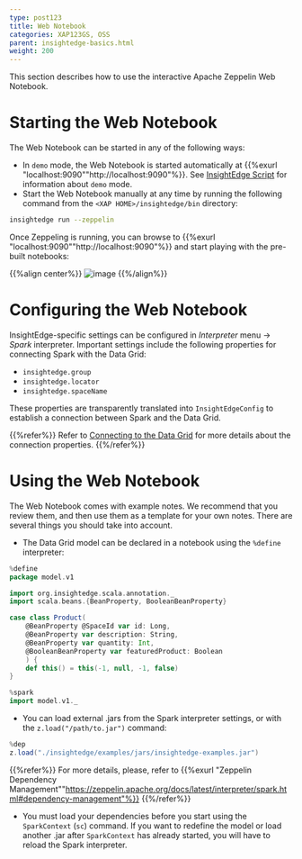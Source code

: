 ```yaml
---
type: post123
title: Web Notebook
categories: XAP123GS, OSS
parent: insightedge-basics.html
weight: 200
---
```


This section describes how to use the interactive Apache Zeppelin Web Notebook.

# Starting the Web Notebook

The Web Notebook can be started in any of the following ways:

* In `demo` mode, the Web Notebook is started automatically at {{%exurl "localhost:9090""http://localhost:9090"%}}. See [InsightEdge Script](./insightedge-script.html) for information about `demo` mode.
* Start the Web Notebook manually at any time by running the following command from the `<XAP HOME>/insightedge/bin` directory:

```bash
insightedge run --zeppelin
```

Once Zeppeling is running, you can browse to {{%exurl "localhost:9090""http://localhost:9090"%}} and start playing with the pre-built notebooks:

{{%align center%}}
![image](/attachment_files/Zeppelin_examples_100.png)
{{%/align%}}

# Configuring the Web Notebook

InsightEdge-specific settings can be configured in *Interpreter* menu -> *Spark* interpreter. Important settings include the following properties for connecting Spark with the Data Grid:

* `insightedge.group`
* `insightedge.locator`
* `insightedge.spaceName`

These properties are transparently translated into `InsightEdgeConfig` to establish a connection between Spark and the Data Grid.

{{%refer%}}
Refer to [Connecting to the Data Grid](../dev-java/insightedge-connecting.html) for more details about the connection properties.
{{%/refer%}}

# Using the Web Notebook

The Web Notebook comes with example notes. We recommend that you review them, and then use them as a template for your own notes. There are several things you should take into account.

* The Data Grid model can be declared in a notebook using the `%define` interpreter:

```scala
%define
package model.v1

import org.insightedge.scala.annotation._
import scala.beans.{BeanProperty, BooleanBeanProperty}

case class Product(
    @BeanProperty @SpaceId var id: Long,
    @BeanProperty var description: String,
    @BeanProperty var quantity: Int,
    @BooleanBeanProperty var featuredProduct: Boolean
    ) {
    def this() = this(-1, null, -1, false)
}
```

```scala
%spark
import model.v1._
```

* You can  load external .jars from the Spark interpreter settings, or with the `z.load("/path/to.jar")` command:

```scala
%dep
z.load("./insightedge/examples/jars/insightedge-examples.jar")
```

{{%refer%}}
For more details, please, refer to {{%exurl "Zeppelin Dependency Management""https://zeppelin.apache.org/docs/latest/interpreter/spark.html#dependency-management"%}}
{{%/refer%}}

* You must load your dependencies before you start using the `SparkContext` (`sc`) command. If you want to redefine the model or load another .jar after `SparkContext` has already started, you will have to reload the Spark interpreter.
